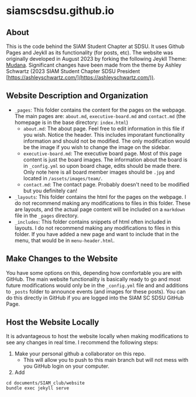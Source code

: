 # siamscsdsu.github.io

## About

This is the code behind the SIAM Student Chapter at SDSU. It uses Github Pages and Jeykll as its functionality (for posts, etc). The website was originally developed in August 2023 by forking the following Jeykll Theme: [Mudana](https://github.com/wowthemesnet/mundana-theme-jekyll). Significant changes have been made from the theme by Ashley Schwartz (2023 SIAM Student Chapter SDSU President [https://ashleyschwartz.com/](https://ashleyschwartz.com/)).

## Website Description and Organization

- `_pages`: This folder contains the content for the pages on the webpage. The main pages are: `about.md`, `executive-board.md` and `contact.md` (the homepage is in the base directory: `index.html`)
    - `about.md`: The about page. Feel free to edit information in this file if you wish. Notice the header. This includes imporatant functionality information and should not be modified. The only modification would be the image if you wish to change the image on the sidebar. 
    - `executive-board.md`: The executive board page. Most of this page content is just the board images. The information about the board is in `_config.yml` so upon board chage, edits should be made there. Only note here is all board member images should be `.jpg` and located in `/assets/images/team/`.
    - `contact.md`: The contact page. Probably doesn't need to be modified but you definitely can!
- `_layouts`: This folder contains the html for the pages on the webpage. I do not recommend making any modifications to files in this folder. These are layouts, and the actual page content will be included on a `markdown` file in the `_pages` directory. 
- `_includes`: This folder contains snippets of html often included in layouts. I do not recommend making any modifications to files in this folder. If you have added a new page and want to include that in the menu, that would be in `menu-header.html`.

## Make Changes to the Website

You have some options on this, depending how comfortable you are with GitHub. The main website functionality is basically ready to go and most future modifications would only be in the `_config.yml` file and and additions to `_posts` folder to announce events (and images for these posts). You can do this directly in GitHub if you are logged into the SIAM SC SDSU GitHub Page. 

## Host the Website Locally

It is advantageous to host the website locally when making modifications to see any changes in real time. I recommend the following steps:

1. Make your personal github a collaborator on this repo.
    - This will allow you to push to this main branch but will not mess with you GitHub login on your computer.
2. Add 

```
cd documents/SIAM_club/website
bundle exec jekyll serve
```